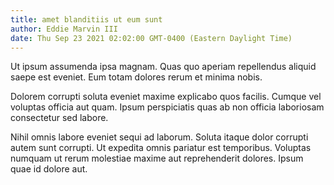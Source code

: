 ```yaml
---
title: amet blanditiis ut eum sunt
author: Eddie Marvin III
date: Thu Sep 23 2021 02:02:00 GMT-0400 (Eastern Daylight Time)
---
```

Ut ipsum assumenda ipsa magnam. Quas quo aperiam repellendus aliquid saepe est eveniet. Eum totam dolores rerum et minima nobis.

 Dolorem corrupti soluta eveniet maxime explicabo quos facilis. Cumque vel voluptas officia aut quam. Ipsum perspiciatis quas ab non officia laboriosam consectetur sed labore.

 Nihil omnis labore eveniet sequi ad laborum. Soluta itaque dolor corrupti autem sunt corrupti. Ut expedita omnis pariatur est temporibus. Voluptas numquam ut rerum molestiae maxime aut reprehenderit dolores. Ipsum quae id dolore aut.